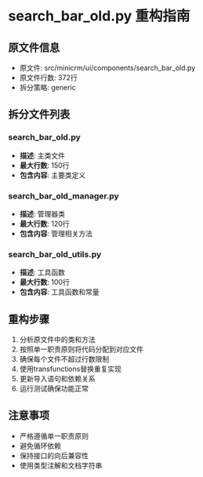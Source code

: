 # search_bar_old.py 重构指南

## 原文件信息
- 原文件: src/minicrm/ui/components/search_bar_old.py
- 原文件行数: 372行
- 拆分策略: generic

## 拆分文件列表

### search_bar_old.py
- **描述**: 主类文件
- **最大行数**: 150行
- **包含内容**: 主要类定义

### search_bar_old_manager.py
- **描述**: 管理器类
- **最大行数**: 120行
- **包含内容**: 管理相关方法

### search_bar_old_utils.py
- **描述**: 工具函数
- **最大行数**: 100行
- **包含内容**: 工具函数和常量

## 重构步骤

1. 分析原文件中的类和方法
2. 按照单一职责原则将代码分配到对应文件
3. 确保每个文件不超过行数限制
4. 使用transfunctions替换重复实现
5. 更新导入语句和依赖关系
6. 运行测试确保功能正常

## 注意事项

- 严格遵循单一职责原则
- 避免循环依赖
- 保持接口的向后兼容性
- 使用类型注解和文档字符串
